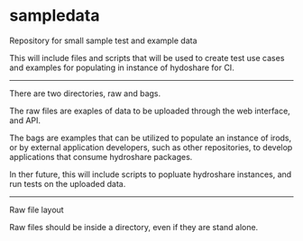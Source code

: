 # sampledata
Repository for small sample test and example data

This will include files and scripts that will be used to create test use cases and examples for populating in instance of hydoshare for CI.

- - -

There are two directories, raw and bags. 

The raw files are exaples of data to be uploaded through the web interface, and API.

The bags are examples that can be utilized to populate an instance of irods, or by external application developers, such as other repositories, to develop applications that consume hydroshare packages.

In ther future, this will include  scripts to popluate hydroshare instances, and run tests on the uploaded data.

- - -
Raw file layout

Raw files should be inside a directory, even if they are stand alone.


